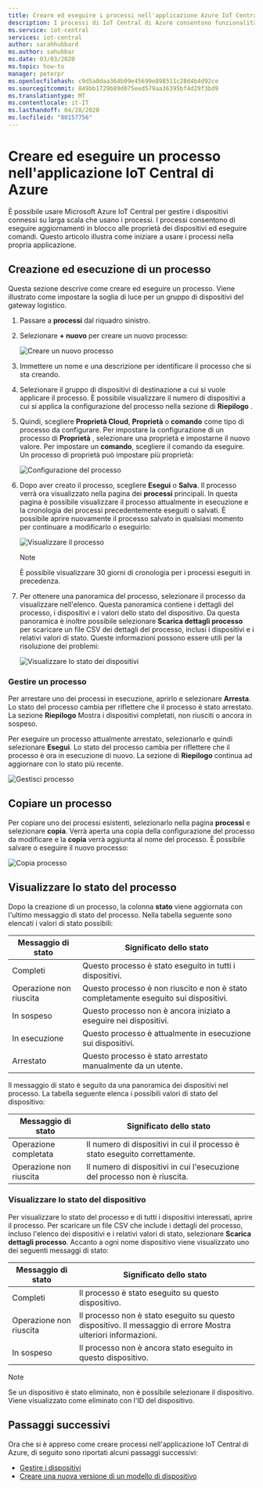 ```yaml
---
title: Creare ed eseguire i processi nell'applicazione Azure IoT Central | Microsoft Docs
description: I processi di IoT Central di Azure consentono funzionalità di gestione dei dispositivi in blocco, ad esempio l'aggiornamento delle proprietà o l'esecuzione di un comando.
ms.service: iot-central
services: iot-central
author: sarahhubbard
ms.author: sahubbar
ms.date: 03/03/2020
ms.topic: how-to
manager: peterpr
ms.openlocfilehash: c9d5a0daa364b09e45699e898511c28d4b4d92ce
ms.sourcegitcommit: 849bb1729b89d075eed579aa36395bf4d29f3bd9
ms.translationtype: MT
ms.contentlocale: it-IT
ms.lasthandoff: 04/28/2020
ms.locfileid: "80157756"
---
```

# <a name="create-and-run-a-job-in-your-azure-iot-central-application"></a>Creare ed eseguire un processo nell'applicazione IoT Central di Azure

È possibile usare Microsoft Azure IoT Central per gestire i dispositivi connessi su larga scala che usano i processi. I processi consentono di eseguire aggiornamenti in blocco alle proprietà dei dispositivi ed eseguire comandi. Questo articolo illustra come iniziare a usare i processi nella propria applicazione.

## <a name="create-and-run-a-job"></a>Creazione ed esecuzione di un processo

Questa sezione descrive come creare ed eseguire un processo. Viene illustrato come impostare la soglia di luce per un gruppo di dispositivi del gateway logistico.

1. Passare a **processi** dal riquadro sinistro.

2. Selezionare **+ nuovo** per creare un nuovo processo:

    ![Creare un nuovo processo](./media/howto-run-a-job/createnewjob.png)

3. Immettere un nome e una descrizione per identificare il processo che si sta creando.

4. Selezionare il gruppo di dispositivi di destinazione a cui si vuole applicare il processo. È possibile visualizzare il numero di dispositivi a cui si applica la configurazione del processo nella sezione di **Riepilogo** .

5. Quindi, scegliere **Proprietà Cloud**, **Proprietà** o **comando** come tipo di processo da configurare. Per impostare la configurazione di un processo di **Proprietà** , selezionare una proprietà e impostarne il nuovo valore. Per impostare un **comando**, scegliere il comando da eseguire. Un processo di proprietà può impostare più proprietà:

    ![Configurazione del processo](./media/howto-run-a-job/configurejob.png)

6. Dopo aver creato il processo, scegliere **Esegui** o **Salva**. Il processo verrà ora visualizzato nella pagina dei **processi** principali. In questa pagina è possibile visualizzare il processo attualmente in esecuzione e la cronologia dei processi precedentemente eseguiti o salvati. È possibile aprire nuovamente il processo salvato in qualsiasi momento per continuare a modificarlo o eseguirlo:

    ![Visualizzare il processo](./media/howto-run-a-job/viewjob.png)

    > [!NOTE]
    > È possibile visualizzare 30 giorni di cronologia per i processi eseguiti in precedenza.

7. Per ottenere una panoramica del processo, selezionare il processo da visualizzare nell'elenco. Questa panoramica contiene i dettagli del processo, i dispositivi e i valori dello stato del dispositivo. Da questa panoramica è inoltre possibile selezionare **Scarica dettagli processo** per scaricare un file CSV dei dettagli del processo, inclusi i dispositivi e i relativi valori di stato. Queste informazioni possono essere utili per la risoluzione dei problemi:

    ![Visualizzare lo stato dei dispositivi](./media/howto-run-a-job/downloaddetails.png)

### <a name="manage-a-job"></a>Gestire un processo

Per arrestare uno dei processi in esecuzione, aprirlo e selezionare **Arresta**. Lo stato del processo cambia per riflettere che il processo è stato arrestato. La sezione **Riepilogo** Mostra i dispositivi completati, non riusciti o ancora in sospeso.

Per eseguire un processo attualmente arrestato, selezionarlo e quindi selezionare **Esegui**. Lo stato del processo cambia per riflettere che il processo è ora in esecuzione di nuovo. La sezione di **Riepilogo** continua ad aggiornare con lo stato più recente.

![Gestisci processo](./media/howto-run-a-job/managejob.png)

## <a name="copy-a-job"></a>Copiare un processo

Per copiare uno dei processi esistenti, selezionarlo nella pagina **processi** e selezionare **copia**. Verrà aperta una copia della configurazione del processo da modificare e la **copia** verrà aggiunta al nome del processo. È possibile salvare o eseguire il nuovo processo:

![Copia processo](./media/howto-run-a-job/copyjob.png)

## <a name="view-the-job-status"></a>Visualizzare lo stato del processo

Dopo la creazione di un processo, la colonna **stato** viene aggiornata con l'ultimo messaggio di stato del processo. Nella tabella seguente sono elencati i valori di stato possibili:

| Messaggio di stato       | Significato dello stato                                          |
| -------------------- | ------------------------------------------------------- |
| Completi            | Questo processo è stato eseguito in tutti i dispositivi.              |
| Operazione non riuscita               | Questo processo è non riuscito e non è stato completamente eseguito sui dispositivi.  |
| In sospeso              | Questo processo non è ancora iniziato a eseguire nei dispositivi.         |
| In esecuzione              | Questo processo è attualmente in esecuzione sui dispositivi.             |
| Arrestato              | Questo processo è stato arrestato manualmente da un utente.           |

Il messaggio di stato è seguito da una panoramica dei dispositivi nel processo. La tabella seguente elenca i possibili valori di stato del dispositivo:

| Messaggio di stato       | Significato dello stato                                                     |
| -------------------- | ------------------------------------------------------------------ |
| Operazione completata            | Il numero di dispositivi in cui il processo è stato eseguito correttamente.       |
| Operazione non riuscita               | Il numero di dispositivi in cui l'esecuzione del processo non è riuscita.       |

### <a name="view-the-device-status"></a>Visualizzare lo stato del dispositivo

Per visualizzare lo stato del processo e di tutti i dispositivi interessati, aprire il processo. Per scaricare un file CSV che include i dettagli del processo, incluso l'elenco dei dispositivi e i relativi valori di stato, selezionare **Scarica dettagli processo**. Accanto a ogni nome dispositivo viene visualizzato uno dei seguenti messaggi di stato:

| Messaggio di stato       | Significato dello stato                                                                |
| -------------------- | ----------------------------------------------------------------------------- |
| Completi            | Il processo è stato eseguito su questo dispositivo.                                     |
| Operazione non riuscita               | Il processo non è stato eseguito su questo dispositivo. Il messaggio di errore Mostra ulteriori informazioni.  |
| In sospeso              | Il processo non è ancora stato eseguito in questo dispositivo.                                   |

> [!NOTE]
> Se un dispositivo è stato eliminato, non è possibile selezionare il dispositivo. Viene visualizzato come eliminato con l'ID del dispositivo.

## <a name="next-steps"></a>Passaggi successivi

Ora che si è appreso come creare processi nell'applicazione IoT Central di Azure, di seguito sono riportati alcuni passaggi successivi:

- [Gestire i dispositivi](howto-manage-devices.md)
- [Creare una nuova versione di un modello di dispositivo](howto-version-device-template.md)
